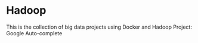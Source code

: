 # Hadoop
This is the collection of big data projects using Docker and Hadoop
Project: Google Auto-complete
